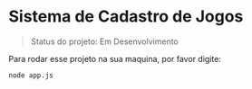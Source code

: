 <h1>Sistema de Cadastro de Jogos</h1>

> Status do projeto: Em Desenvolvimento

Para rodar esse projeto na sua maquina, por favor digite:

```
node app.js
```

